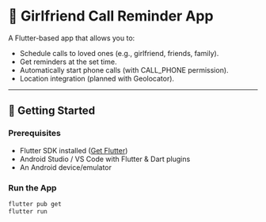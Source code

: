 # 📱 Girlfriend Call Reminder App

A Flutter-based app that allows you to:
- Schedule calls to loved ones (e.g., girlfriend, friends, family).
- Get reminders at the set time.
- Automatically start phone calls (with CALL_PHONE permission).
- Location integration (planned with Geolocator).

---

## 🚀 Getting Started

### Prerequisites
- Flutter SDK installed ([Get Flutter](https://flutter.dev/docs/get-started/install))
- Android Studio / VS Code with Flutter & Dart plugins
- An Android device/emulator

### Run the App
```bash
flutter pub get
flutter run
